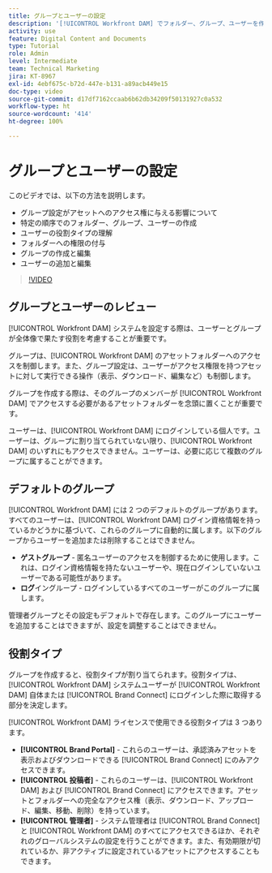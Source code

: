 ```yaml
---
title: グループとユーザーの設定
description: '[!UICONTROL Workfront DAM] でフォルダー、グループ、ユーザーを作成する方法を説明します。ユーザーの役割タイプを理解し、フォルダーに権限を付与します。'
activity: use
feature: Digital Content and Documents
type: Tutorial
role: Admin
level: Intermediate
team: Technical Marketing
jira: KT-8967
exl-id: 4ebf675c-b72d-447e-b131-a89acb449e15
doc-type: video
source-git-commit: d17df7162ccaab6b62db34209f50131927c0a532
workflow-type: ht
source-wordcount: '414'
ht-degree: 100%

---
```


# グループとユーザーの設定

このビデオでは、以下の方法を説明します。

* グループ設定がアセットへのアクセス権に与える影響について
* 特定の順序でのフォルダー、グループ、ユーザーの作成
* ユーザーの役割タイプの理解
* フォルダーへの権限の付与
* グループの作成と編集
* ユーザーの追加と編集

>[!VIDEO](https://video.tv.adobe.com/v/3414469/?quality=12&learn=on&enablevpops&captions=jpn)

## グループとユーザーのレビュー

[!UICONTROL Workfront DAM] システムを設定する際は、ユーザーとグループが全体像で果たす役割を考慮することが重要です。

グループは、[!UICONTROL Workfront DAM] のアセットフォルダーへのアクセスを制御します。また、グループ設定は、ユーザーがアクセス権限を持つアセットに対して実行できる操作（表示、ダウンロード、編集など）も制御します。

グループを作成する際は、そのグループのメンバーが [!UICONTROL Workfront DAM] でアクセスする必要があるアセットフォルダーを念頭に置くことが重要です。

ユーザーは、[!UICONTROL Workfront DAM] にログインしている個人です。ユーザーは、グループに割り当てられていない限り、[!UICONTROL Workfront DAM] のいずれにもアクセスできません。ユーザーは、必要に応じて複数のグループに属することができます。

## デフォルトのグループ

[!UICONTROL Workfront DAM] には 2 つのデフォルトのグループがあります。すべてのユーザーは、[!UICONTROL Workfront DAM] ログイン資格情報を持っているかどうかに基づいて、これらのグループに自動的に属します。以下のグループからユーザーを追加または削除することはできません。

* **ゲストグループ** - 匿名ユーザーのアクセスを制御するために使用します。これは、ログイン資格情報を持たないユーザーや、現在ログインしていないユーザーである可能性があります。
* **ログ**&#x200B;イングループ - ログインしているすべてのユーザーがこのグループに属します。

管理者グループとその設定もデフォルトで存在します。このグループにユーザーを追加することはできますが、設定を調整することはできません。

## 役割タイプ

グループを作成すると、役割タイプが割り当てられます。役割タイプは、[!UICONTROL Workfront DAM] システムユーザーが [!UICONTROL Workfront DAM] 自体または [!UICONTROL Brand Connect] にログインした際に取得する部分を決定します。

[!UICONTROL Workfront DAM] ライセンスで使用できる役割タイプは 3 つあります。

* **[!UICONTROL Brand Portal]** - これらのユーザーは、承認済みアセットを表示およびダウンロードできる [!UICONTROL Brand Connect] にのみアクセスできます。
* **[!UICONTROL 投稿者]** - これらのユーザーは、[!UICONTROL Workfront DAM] および [!UICONTROL Brand Connect] にアクセスできます。アセットとフォルダーへの完全なアクセス権（表示、ダウンロード、アップロード、編集、移動、削除）を持っています。
* **[!UICONTROL 管理者]** - システム管理者は [!UICONTROL Brand Connect] と [!UICONTROL Workfront DAM] のすべてにアクセスできるほか、それぞれのグローバルシステムの設定を行うことができます。また、有効期限が切れているか、非アクティブに設定されているアセットにアクセスすることもできます。

<!-- 
Learn more graphic & documentation article link, below
* Understanding the difference between Workfront licenses and Workfront DAM role types
* -->
